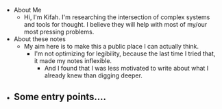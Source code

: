- About Me
	- Hi, I'm Kifah. I'm researching the intersection of complex systems and tools for thought. I believe they will help with most of my/our most pressing problems.
- About these notes
	- My aim here is to make this a public place I can actually think.
		- I'm not optimizing for legibility, because the last time I tried that, it made my notes inflexible.
			- And I found that I was less motivated to write about what I already knew than digging deeper.
- Some entry points....
	-